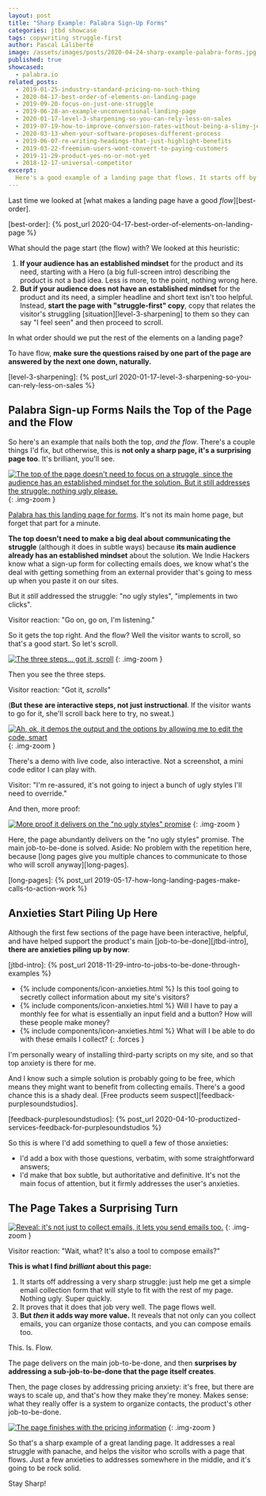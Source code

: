 ```yaml
---
layout: post
title: "Sharp Example: Palabra Sign-Up Forms"
categories: jtbd showcase
tags: copywriting struggle-first
author: Pascal Laliberté
image: /assets/images/posts/2020-04-24-sharp-example-palabra-forms.jpg
published: true
showcased:
  - palabra.io
related_posts:
  - 2019-01-25-industry-standard-pricing-no-such-thing
  - 2020-04-17-best-order-of-elements-on-landing-page
  - 2019-09-20-focus-on-just-one-struggle
  - 2019-06-28-an-example-unconventional-landing-page
  - 2020-01-17-level-3-sharpening-so-you-can-rely-less-on-sales
  - 2019-07-19-how-to-improve-conversion-rates-without-being-a-slimy-jerk
  - 2020-03-13-when-your-software-proposes-different-process
  - 2019-06-07-re-writing-headings-that-just-highlight-benefits
  - 2019-03-22-freemium-users-wont-convert-to-paying-customers
  - 2019-11-29-product-yes-no-or-not-yet
  - 2018-12-17-universal-competitor
excerpt:
  Here's a good example of a landing page that flows. It starts off by addressing a sharp struggle, and each section builds on the section that precedes it. And then, after having proven to the visitor the product delivers on the promise, it adds way more value. Brilliant page.
---
```


Last time we looked at [what makes a landing page have a good _flow_][best-order].

[best-order]: {% post_url 2020-04-17-best-order-of-elements-on-landing-page %}

What should the page start (the flow) with? We looked at this heuristic:

1. **If your audience has an established mindset** for the product and its need, starting with a Hero (a big full-screen intro) describing the product is not a bad idea. Less is more, to the point, nothing wrong here.
2. **But if your audience does not have an established mindset** for the product and its need, a simpler headline and short text isn't too helpful. Instead, **start the page with "struggle-first" copy**, copy that relates the visitor's struggling [situation][level-3-sharpening] to them so they can say "I feel seen" and then proceed to scroll.

In what order should we put the rest of the elements on a landing page?

To have flow, **make sure the questions raised by one part of the page are answered by the next one down, naturally.**

[level-3-sharpening]: {% post_url 2020-01-17-level-3-sharpening-so-you-can-rely-less-on-sales %}

## Palabra Sign-up Forms Nails the Top of the Page and the Flow

So here's an example that nails both the top, _and the flow_. There's a couple things I'd fix, but otherwise, this is **not only a sharp page, it's a surprising page too**. It's brilliant, you'll see.

[![The top of the page doesn't need to focus on a struggle, since the audience has an established mindset for the solution. But it still addresses the struggle: nothing ugly please.](/assets/images/posts/2020-04-24-sharp-example-palabra-forms-01.jpg)][palabra-forms]
{: .img-zoom }

[palabra-forms]: https://www.palabra.io/forms.html

[Palabra has this landing page for forms][palabra-forms]. It's not its main home page, but forget that part for a minute.

**The top doesn't need to make a big deal about communicating the struggle** (although it does in subtle ways) because **its main audience already has an established mindset** about the solution. We Indie Hackers know what a sign-up form for collecting emails does, we know what's the deal with getting something from an external provider that's going to mess up when you paste it on our sites.

But it _still_ addressed the struggle: "no ugly styles", "implements in two clicks".

Visitor reaction: "Go on, go on, I'm listening."

So it gets the top right. And the flow? Well the visitor wants to scroll, so that's a good start. So let's scroll.

[![The three steps... got it, scroll](/assets/images/posts/2020-04-24-sharp-example-palabra-forms-02.jpg)][palabra-forms]
{: .img-zoom }

Then you see the three steps.

Visitor reaction: "Got it, _scrolls_"

(**But these are interactive steps, not just instructional**. If the visitor wants to go for it, she'll scroll back here to try, no sweat.)

[![Ah, ok, it demos the output and the options by allowing me to edit the code, smart](/assets/images/posts/2020-04-24-sharp-example-palabra-forms-03.jpg)][palabra-forms]
{: .img-zoom }

There's a demo with live code, also interactive. Not a screenshot, a mini code editor I can play with.

Visitor: "I'm re-assured, it's not going to inject a bunch of ugly styles I'll need to override."

And then, more proof:

[![More proof it delivers on the "no ugly styles" promise](/assets/images/posts/2020-04-24-sharp-example-palabra-forms-04.jpg)][palabra-forms]
{: .img-zoom }

Here, the page abundantly delivers on the "no ugly styles" promise. The main job-to-be-done is solved. Aside: No problem with the repetition here, because [long pages give you multiple chances to communicate to those who will scroll anyway][long-pages].

[long-pages]: {% post_url 2019-05-17-how-long-landing-pages-make-calls-to-action-work %}

## Anxieties Start Piling Up Here

Although the first few sections of the page have been interactive, helpful, and have helped support the product's main [job-to-be-done][jtbd-intro], **there are anxieties piling up by now**:

[jtbd-intro]: {% post_url 2018-11-29-intro-to-jobs-to-be-done-through-examples %}

* {% include components/icon-anxieties.html %} Is this tool going to secretly collect information about my site's visitors?
* {% include components/icon-anxieties.html %} Will I have to pay a monthly fee for what is essentially an input field and a button? How will these people make money?
* {% include components/icon-anxieties.html %} What will I be able to do with these emails I collect?
{: .forces }

I'm personally weary of installing third-party scripts on my site, and so that top anxiety is there for me.

And I know such a simple solution is probably going to be free, which means they might want to benefit from collecting emails. There's a good chance this is a shady deal. [Free products seem suspect][feedback-purplesoundstudios].

[feedback-purplesoundstudios]: {% post_url 2020-04-10-productized-services-feedback-for-purplesoundstudios %}

So this is where I'd add something to quell a few of those anxieties:

* I'd add a box with those questions, verbatim, with some straightforward answers;
* I'd make that box subtle, but authoritative and definitive. It's not the main focus of attention, but it firmly addresses the user's anxieties.

## The Page Takes a Surprising Turn

[![Reveal: it's not just to collect emails, it lets you send emails too.](/assets/images/posts/2020-04-24-sharp-example-palabra-forms-05.jpg)][palabra-forms]
{: .img-zoom }

Visitor reaction: "Wait, what? It's also a tool to compose emails?"

**This is what I find _brilliant_ about this page:**

1. It starts off addressing a very sharp struggle: just help me get a simple email collection form that will style to fit with the rest of my page. Nothing ugly. Super quickly.
2. It proves that it does that job very well. The page flows well.
3. **But _then_ it adds way more value.** It reveals that not only can you collect emails, you can organize those contacts, and you can compose emails too.

This. Is. Flow.

The page delivers on the main job-to-be-done, and then **surprises by addressing a sub-job-to-be-done that the page itself creates**.

Then, the page closes by addressing pricing anxiety: it's free, but there are ways to scale up, and that's how they make they're money. Makes sense: what they really offer is a system to organize contacts, the product's other job-to-be-done.

[![The page finishes with the pricing information](/assets/images/posts/2020-04-24-sharp-example-palabra-forms-06.jpg)][palabra-forms]
{: .img-zoom }

So that's a sharp example of a great landing page. It addresses a real struggle with panache, and helps the visitor who scrolls with a page that flows. Just a few anxieties to addresses somewhere in the middle, and it's going to be rock solid.

Stay Sharp!
